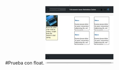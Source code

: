 #Prueba con float. 
![alt text](https://raw.githubusercontent.com/Enzo-Godoy/github-basic/master/Captura.png)
